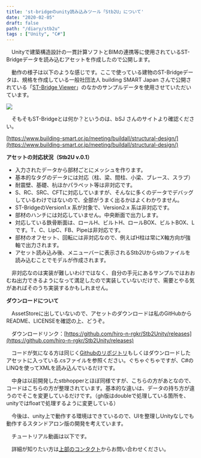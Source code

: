 ```yaml
---
title: 'st-bridgeのunity読み込みツール「Stb2U」について'
date: "2020-02-05"
draft: false
path: "/diary/stb2u"
tags : ["Unity", "C#"]
---
```


　Unityで建築構造設計の一貫計算ソフトとBIMの連携等に使用されているST-Bridgeデータを読み込むアセットを作成したので公開します。  

　動作の様子は以下のような感じです。ここで使っている建物のST-Bridgeデータは、規格を作成している一般社団法人 building SMART Japan さんで公開されている「[ST-Bridge Viewer](https://www.building-smart.or.jp/old/download/files/20171030_st.zip)」のなかのサンプルデータを使用させていただいています。

  

[![](https://1.bp.blogspot.com/-IIo29ddUg58/Xjoap7b_a9I/AAAAAAAABvg/KFJGHy6UBhE2tWtAPuN57ctc7PxLnLz4gCLcBGAsYHQ/s640/stb2u.gif)](https://1.bp.blogspot.com/-IIo29ddUg58/Xjoap7b_a9I/AAAAAAAABvg/KFJGHy6UBhE2tWtAPuN57ctc7PxLnLz4gCLcBGAsYHQ/s1600/stb2u.gif)

  

  

  
[](https://draft.blogger.com/null)　そもそもST-Bridgeとは何か？というのは、bSJ さんのサイトより確認ください。  

[https://www.building-smart.or.jp/meeting/buildall/structural-design/](https://www.building-smart.or.jp/meeting/buildall/structural-design/)

**アセットの対応状況（Stb2U v.0.1）**  

*   入力されたデータから部材ごとにメッシュを作ります。
*   基本的なタグのデータには対応（柱、梁、間柱、小梁、ブレース、スラブ）
*   耐震壁、基礎、杭ほかパラペット等は非対応です。
*   S、RC、SRC、CFTに対応していますが、そんなに多くのデータでデバッグしているわけではないので、全部がうまく出るかはよくわかりません。
*   ST-BridgeのVersion1.x 系が対象で、Version2.x 系は非対応です。
*   部材のハンチには対応していません。中央断面で出力します。
*   対応している鉄骨断面は、ロールH、ビルトH、ロールBOX、ビルトBOX、Lです。T、C、LipC、FB、Pipeは非対応です。
*   部材のオフセット、回転には非対応なので、例えばH柱は常にX軸方向が強軸で出力されます。
*   アセット読み込み後、メニューバーに表示されるStb2Uからstbファイルを読み込むことでモデルが作成されます。

　非対応なのは実装が難しいわけではなく、自分の手元にあるサンプルではおおむね出力できるようになって満足したので実装していないだけで、需要とやる気があればそのうち実装するかもしれません。

  

**ダウンロードについて**

　AssetStoreに出していないので、アセットのダウンロードは私のGitHubからREADME、LICENSEを確認の上、どうぞ。 

　ダウンロードリンク：[https://github.com/hiro-n-rgkr/Stb2Unity/releases](https://github.com/hiro-n-rgkr/Stb2Unity/releases)

  

　コードが気になる方は同じく[Githubのリポジトリ](https://github.com/hiro-n-rgkr/Stb2Unity)もしくはダウンロードしたアセットに入っている.csファイルを参照ください。ぐちゃぐちゃですが、C#のLINQを使ってXMLを読み込んでいるだけです。

　中身は以前開発したstbhopperとほぼ同様ですが、こちらの方があとなので、コードはこちらの方が整理されています。基本的な違いは、データの持ち方が違うのでそこを変更しているだけです。（gh版はdoubleで処理している箇所を、unityではfloatで処理するように変更している）

　今後は、unity上で動作する環境はできているので、UIを整理しUnityなしでも動作するスタンドアロン版の開発を考えています。

　チュートリアル動画は以下です。

  

　詳細が知りたい方は[上部のコンタクト](https://rgkr-memo.blogspot.com/p/var-blogid-idvar-contactformmessagesend.html)からお問い合わせください。